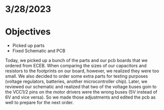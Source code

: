 # 3/28/2023
# Objectives
- Picked up parts 
- Fixed Schematic and PCB

Today, we picked up a bunch of the parts and our pcb boards that we ordered from ECEB. When comparing the sizes of our capacitors and resistors to the footprints on our board, however, we realized they were too small. We also decided to order some extra parts for testing purposes (voltage regulators, batteries, another microcontroller chip). Later, we reviewed our schematic and realized that two of the voltage buses goin to the VCC1/2 pins on the motor drivers were the wrong buses (5V instead of 6V and vice versa). So we made those adjustments and edited the pcb as well to prepare for the next order.